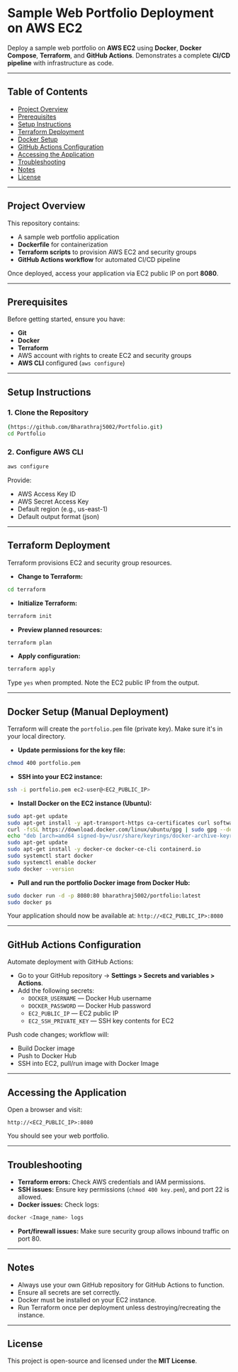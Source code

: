 # Sample Web Portfolio Deployment on AWS EC2

Deploy a sample web portfolio on **AWS EC2** using **Docker**, **Docker Compose**, **Terraform**, and **GitHub Actions**. Demonstrates a complete **CI/CD pipeline** with infrastructure as code.

***

## Table of Contents

- [Project Overview](#project-overview)
- [Prerequisites](#prerequisites)
- [Setup Instructions](#setup-instructions)
- [Terraform Deployment](#terraform-deployment)
- [Docker Setup](#docker-setup)
- [GitHub Actions Configuration](#github-actions-configuration)
- [Accessing the Application](#accessing-the-application)
- [Troubleshooting](#troubleshooting)
- [Notes](#notes)
- [License](#license)

***

## Project Overview

This repository contains:

- A sample web portfolio application
- **Dockerfile** for containerization
- **Terraform scripts** to provision AWS EC2 and security groups
- **GitHub Actions workflow** for automated CI/CD pipeline

Once deployed, access your application via EC2 public IP on port **8080**.

***

## Prerequisites

Before getting started, ensure you have:

- **Git**
- **Docker**
- **Terraform**
- AWS account with rights to create EC2 and security groups
- **AWS CLI** configured (`aws configure`)

***

## Setup Instructions

### 1. Clone the Repository

```bash
(https://github.com/Bharathraj5002/Portfolio.git)
cd Portfolio
```


### 2. Configure AWS CLI

```bash
aws configure
```

Provide:

- AWS Access Key ID
- AWS Secret Access Key
- Default region (e.g., us-east-1)
- Default output format (json)

***

## Terraform Deployment

Terraform provisions EC2 and security group resources.

- **Change to Terraform:**

```bash
cd terraform
```

- **Initialize Terraform:**

```bash
terraform init
```

- **Preview planned resources:**

```bash
terraform plan
```

- **Apply configuration:**

```bash
terraform apply
```


Type `yes` when prompted. Note the EC2 public IP from the output.

***


## Docker Setup (Manual Deployment)

Terraform will create the `portfolio.pem` file (private key). Make sure it's in your local directory.
- **Update permissions for the key file:**

```bash
chmod 400 portfolio.pem
```

- **SSH into your EC2 instance:**

```bash
ssh -i portfolio.pem ec2-user@<EC2_PUBLIC_IP>
```

- **Install Docker on the EC2 instance (Ubuntu):**

```bash
sudo apt-get update
sudo apt-get install -y apt-transport-https ca-certificates curl software-properties-common
curl -fsSL https://download.docker.com/linux/ubuntu/gpg | sudo gpg --dearmor -o /usr/share/keyrings/docker-archive-keyring.gpg
echo "deb [arch=amd64 signed-by=/usr/share/keyrings/docker-archive-keyring.gpg] https://download.docker.com/linux/ubuntu $(lsb_release -cs) stable" | sudo tee /etc/apt/sources.list.d/docker.list > /dev/null
sudo apt-get update
sudo apt-get install -y docker-ce docker-ce-cli containerd.io
sudo systemctl start docker
sudo systemctl enable docker
sudo docker --version
```

- **Pull and run the portfolio Docker image from Docker Hub:**

```bash
sudo docker run -d -p 8080:80 bharathraj5002/portfolio:latest
sudo docker ps
```


Your application should now be available at:
`http://<EC2_PUBLIC_IP>:8080`

***



## GitHub Actions Configuration

Automate deployment with GitHub Actions:

- Go to your GitHub repository → **Settings > Secrets and variables > Actions**.
- Add the following secrets:
    - `DOCKER_USERNAME` — Docker Hub username
    - `DOCKER_PASSWORD` — Docker Hub password
    - `EC2_PUBLIC_IP` — EC2 public IP
    - `EC2_SSH_PRIVATE_KEY` — SSH key contents for EC2

Push code changes; workflow will:

- Build Docker image
- Push to Docker Hub
- SSH into EC2, pull/run image with Docker Image

***

## Accessing the Application

Open a browser and visit:

```
http://<EC2_PUBLIC_IP>:8080
```

You should see your web portfolio.

***

## Troubleshooting

- **Terraform errors:** Check AWS credentials and IAM permissions.
- **SSH issues:** Ensure key permissions (`chmod 400 key.pem`), and port 22 is allowed.
- **Docker issues:** Check logs:

```bash
docker <Image_name> logs
```

- **Port/firewall issues:** Make sure security group allows inbound traffic on port 80.

***

## Notes

- Always use your own GitHub repository for GitHub Actions to function.
- Ensure all secrets are set correctly.
- Docker must be installed on your EC2 instance.
- Run Terraform once per deployment unless destroying/recreating the instance.

***

## License

This project is open-source and licensed under the **MIT License**.
